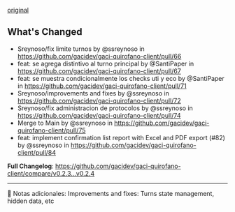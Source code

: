 [original](https://github.com/gacidev/gaci-quirofano-client/releases/tag/v0.2.4)

## What's Changed
* Sreynoso/fix limite turnos by @ssreynoso in https://github.com/gacidev/gaci-quirofano-client/pull/66
* feat: se agrega distintivo al turno principal by @SantiPaper in https://github.com/gacidev/gaci-quirofano-client/pull/67
* feat: se muestra condicionalmente los checks uti y eco by @SantiPaper in https://github.com/gacidev/gaci-quirofano-client/pull/71
* Sreynoso/improvements and fixes by @ssreynoso in https://github.com/gacidev/gaci-quirofano-client/pull/72
* Sreynoso/fix administracion de protocolos by @ssreynoso in https://github.com/gacidev/gaci-quirofano-client/pull/74
* Merge to Main by @ssreynoso in https://github.com/gacidev/gaci-quirofano-client/pull/75
* feat: implement confirmation list report with Excel and PDF export (#82) by @ssreynoso in https://github.com/gacidev/gaci-quirofano-client/pull/84


**Full Changelog**: https://github.com/gacidev/gaci-quirofano-client/compare/v0.2.3...v0.2.4

---

📝 Notas adicionales:
Improvements and fixes: Turns state management, hidden data, etc